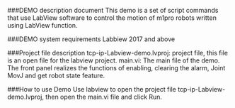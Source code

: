###DEMO description document
This demo is a set of script commands that use LabView software to control the motion of m1pro robots written using LabView function.

###DEMO system requirements
Labbiew 2017 and above

###Project file description
tcp-ip-Labview-demo.lvproj: project file, this file is an open file for the labview project.
main.vi: The main file of the demo. The front panel realizes the functions of enabling, clearing the alarm, Joint MovJ and get robot state feature.

###How to use Demo
Use labview to open the project file tcp-ip-Labview-demo.lvproj, then open the main.vi file and click Run.